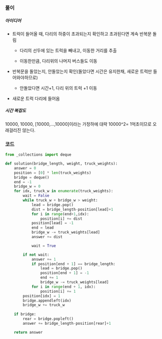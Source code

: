 ### 풀이

##### 아이디어

- 트럭이 들어올 때, 다리의 하중이 초과되는지 확인하고 초과된다면 계속 반복문 돌림

  - 다리의 선두에 있는 트럭을 빼내고, 이동한 거리를 추출

  - 이동한만큼, 다리위의 나머지 버스들도 이동

- 반복문을 돌았는지, 안돌았는지 확인(돌았다면 시간은 유지한채, 새로운 트럭만 들어와야하므로)

  - 안돌았다면 시간+1, 다리 위의 트럭 +1 이동

- 새로운 트럭 다리에 들어옴



##### 시간 복잡도

10000, 10000, [10000,...,10000]이라는 가정하에 대략 10000^2= 1억초이므로 오래걸리진 않는다.



### 코드

```python
from _collections import deque

def solution(bridge_length, weight, truck_weights):
    answer = 0
    position = [0] * len(truck_weights)
    bridge = deque()
    end = -1
    bridge_w = 0
    for idx, truck_w in enumerate(truck_weights):
        wait = False
        while truck_w + bridge_w > weight:
            lead = bridge.pop()
            dist = bridge_length-position[lead]+1
            for i in range(end+1,idx):
                position[i] += dist
            position[lead] = -1
            end = lead
            bridge_w -= truck_weights[lead]
            answer += dist

            wait = True

        if not wait:
            answer += 1
            if position[end + 1] == bridge_length:
                lead = bridge.pop()
                position[end + 1] = -1
                end += 1
                bridge_w -= truck_weights[lead]
            for i in range(end + 1, idx):
                position[i] += 1
        position[idx] = 1
        bridge.appendleft(idx)
        bridge_w += truck_w
        
    if bridge:
        rear = bridge.popleft()
        answer += bridge_length-position[rear]+1

    return answer
```

